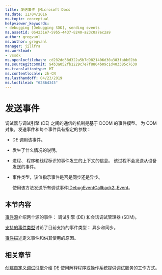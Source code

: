 ```yaml
---
title: 发送事件 |Microsoft Docs
ms.date: 11/04/2016
ms.topic: conceptual
helpviewer_keywords:
- debugging [Debugging SDK], sending events
ms.assetid: 064231e7-59b5-4437-8240-a23c0a7ec2a9
author: gregvanl
ms.author: gregvanl
manager: jillfra
ms.workload:
- vssdk
ms.openlocfilehash: cd282dd38d322a5b7d9821406d30a303fabb02bb
ms.sourcegitcommit: 94b3a052fb1229c7e7f8804b09c1d403385c7630
ms.translationtype: MT
ms.contentlocale: zh-CN
ms.lasthandoff: 04/23/2019
ms.locfileid: "62864345"
---
```

# <a name="send-events"></a>发送事件
调试器与调试引擎 (DE) 之间的通信的机制是基于 DCOM 的事件模型。 为 COM 对象，发送事件和每个事件具有指定的参数：

- DE 调用该事件。

- 发生了什么情况的说明。

- 进程、 程序和线程标识的事件发生的上下文的信息。 该过程不会发送从设备发送的事件。

- 事件类型，该值指示事件是否是同步还是异步。

  使用该方法发送所有调试事件[IDebugEventCallback2::Event](../../extensibility/debugger/reference/idebugeventcallback2-event.md)。

## <a name="in-this-section"></a>本节内容
 [事件源](../../extensibility/debugger/event-sources-visual-studio-sdk.md)介绍两个源的事件： 调试引擎 (DE) 和会话调试管理器 (SDM)。

 [支持的事件类型](../../extensibility/debugger/supported-event-types.md)讨论了目前支持的事件类型： 异步和同步。

 [事件描述](../../extensibility/debugger/event-descriptions.md)定义事件和供其使用的原因。

## <a name="related-sections"></a>相关章节
 [创建自定义调试引擎](../../extensibility/debugger/creating-a-custom-debug-engine.md)介绍 DE 使用解释程序或操作系统提供调试服务的工作方式。